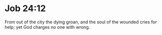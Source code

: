# Job 24:12

From out of the city the dying groan, and the soul of the wounded cries for help; yet God charges no one with wrong.
